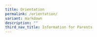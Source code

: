 ```yaml
---
title: Orientation
permalink: /orientation/
variant: markdown
description: ""
third_nav_title: Information for Parents
---
```

